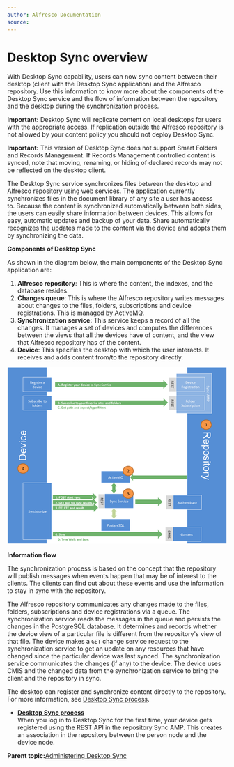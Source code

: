 ```yaml
---
author: Alfresco Documentation
source: 
---
```


# Desktop Sync overview

With Desktop Sync capability, users can now sync content between their desktop \(client with the Desktop Sync application\) and the Alfresco repository. Use this information to know more about the components of the Desktop Sync service and the flow of information between the repository and the desktop during the synchronization process.

**Important:** Desktop Sync will replicate content on local desktops for users with the appropriate access. If replication outside the Alfresco repository is not allowed by your content policy you should not deploy Desktop Sync.

**Important:** This version of Desktop Sync does not support Smart Folders and Records Management. If Records Management controlled content is synced, note that moving, renaming, or hiding of declared records may not be reflected on the desktop client.

The Desktop Sync service synchronizes files between the desktop and Alfresco repository using web services. The application currently synchronizes files in the document library of any site a user has access to. Because the content is synchronized automatically between both sides, the users can easily share information between devices. This allows for easy, automatic updates and backup of your data. Share automatically recognizes the updates made to the content via the device and adopts them by synchronizing the data.

**Components of Desktop Sync**

As shown in the diagram below, the main components of the Desktop Sync application are:

1.  **Alfresco repository**: This is where the content, the indexes, and the database resides.
2.  **Changes queue**: This is where the Alfresco repository writes messages about changes to the files, folders, subscriptions and device registrations. This is managed by ActiveMQ.
3.  **Synchronization service:** This service keeps a record of all the changes. It manages a set of devices and computes the differences between the views that all the devices have of content, and the view that Alfresco repository has of the content.
4.  **Device**: This specifies the desktop with which the user interacts. It receives and adds content from/to the repository directly.

![](../images/ds-image.png)

**Information flow**

The synchronization process is based on the concept that the repository will publish messages when events happen that may be of interest to the clients. The clients can find out about these events and use the information to stay in sync with the repository.

The Alfresco repository communicates any changes made to the files, folders, subscriptions and device registrations via a queue. The synchronization service reads the messages in the queue and persists the changes in the PostgreSQL database. It determines and records whether the device view of a particular file is different from the repository's view of that file. The device makes a `GET` change service request to the synchronization service to get an update on any resources that have changed since the particular device was last synced. The synchronization service communicates the changes \(if any\) to the device. The device uses CMIS and the changed data from the synchronization service to bring the client and the repository in sync.

The desktop can register and synchronize content directly to the repository. For more information, see [Desktop Sync process](desktop-sync-process.md).

-   **[Desktop Sync process](../concepts/desktop-sync-process.md)**  
When you log in to Desktop Sync for the first time, your device gets registered using the REST API in the repository Sync AMP. This creates an association in the repository between the person node and the device node.

**Parent topic:**[Administering Desktop Sync](../concepts/desktop-sync.md)

